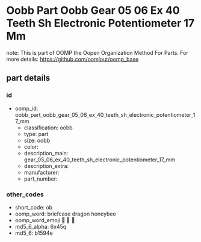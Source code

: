 # Oobb Part Oobb Gear 05 06 Ex 40 Teeth Sh Electronic Potentiometer 17 Mm  

note: This is part of OOMP the Oopen Organization Method For Parts. For more details: https://github.com/oomlout/oomp_base

##  part details





### id
* oomp_id: oobb_part_oobb_gear_05_06_ex_40_teeth_sh_electronic_potentiometer_17_mm
  * classification: oobb
  * type: part
  * size: oobb
  * color: 
  * description_main: gear_05_06_ex_40_teeth_sh_electronic_potentiometer_17_mm
  * description_extra: 
  * manufacturer: 
  * part_number: 

### other_codes
* short_code: ob
* oomp_word: briefcase dragon honeybee
* oomp_word_emoji :briefcase: :dragon: :honeybee:
* md5_6_alpha: 6x45q
* md5_6: b1594e
